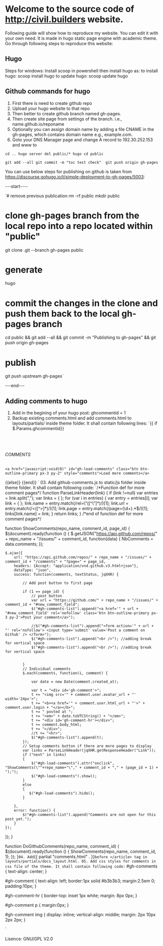# Welcome to the source code of http://civil.builders website.

Following guide will show how to reproduce my website. You can edit it with your own need. It is made in hugo static page engine with academic theme. Go through following steps to reproduce this website:

## Hugo

Steps for windows:
Install scoop in powershell then install hugo as:
to install hugo:
 scoop install hugo
to update hugo:
 scoop update hugo

 
 
## Github commands for hugo

01. First there is need to create github repo
02. Upload your hugo website to that repo
03. Then better to create github branch named gh-pages. 
04. Then create site page from settings of the branch. i.e., name.github.io/reponame
05. Optionally you can assign domain name by adding a file CNAME in the gh-pages, which contains domain name e.g., example.com.
06. Goto your DNS Manager page and change A record to 192.30.252.153 and www to    

`cd ..
hugo server
del public/*
hugo
cd public`

`git add --all
git commit -m "toc test check" 
git push origin gh-pages`



You can use below steps for publishing on github is taken from https://discourse.gohugo.io/t/simple-deployment-to-gh-pages/5003:

---start----

`# remove previous publication
rm -rf public
mkdir public

# clone gh-pages branch from the local repo into a repo located within "public"
git clone .git --branch gh-pages public
  
# generate
hugo
  
# commit the changes in the clone and push them back to the local gh-pages branch    
cd public && git add --all && git commit -m "Publishing to gh-pages" && git push origin gh-pages

# publish
git push upstream gh-pages`


---end---


## Adding comments to hugo
01. Add in the begining of your hugo post: ghcommentid = 1
02. Backup existing comments.html and add comments.html to layouts/partials/ inside theme folder. It shall contain following lines:
   `{{ if $.Params.ghcommentid}}
<section id="gh-comments">
    <br/><br/>
    <h6>COMMENTS</h6>
    <div id="gh-comments-list"></div>
	
	<a href="javascript:void(0)" id="gh-load-comments" class="btn btn-outline-primary px-3 py-2" style="comments">Load more comments</a>
</section>
<script src="http://code.jquery.com/jquery-1.10.2.min.js"></script>
<!--script type="text/javascript" src="{{ .Site.BaseURL }}js/github-comments.js"></script> -->
<script type="text/javascript" src="{{ .Site.BaseURL }}js/github-comments.js"></script>
<script type="text/javascript">
   //DoGithubComments("fslurrehman/BIM-Lectures",{{ $.Params.ghcommentid }});
   DoGithubComments("dwilliamson/donw.io",{{ $.Params.ghcommentid }});
   
   
</script>
{{else}}
{{end}}
`
03. Add github-comments.js to static/js folder inside theme folder. It shall contain following code:
   `/*Function def for more comment pages*/
	function ParseLinkHeader(link)
	{
		if (link !=null)
			var entries = link.split(",");
			var links = { };
			for (var i in entries)
			{
				var entry = entries[i];
				var link = { };
				link.name = entry.match(/rel=\"([^\"]*)/)[1];
				link.url = entry.match(/<([^>]*)/)[1];
				link.page = entry.match(/page=(\d+).*$/)[1];
				links[link.name] = link;
			}			
		return links;
	}
	/*end of function def for more comment pages*/
	
function ShowComments(repo_name, comment_id, page_id)
{
	$(document).ready(function ()
    {
        $.getJSON("https://api.github.com/repos/" + repo_name + "/issues/" + comment_id, function(data) {
            NbComments = data.comments;
        });
	
	
    $.ajax({
        url: "https://api.github.com/repos/" + repo_name + "/issues/" + comment_id + "/comments" + "?page=" + page_id,
        headers: {Accept: "application/vnd.github.v3.html+json"},
        dataType: "json",
        success: function(comments, textStatus, jqXHR) {
			
			// Add post button to first page
 
            if (1 == page_id) {
                // post button 
				var url = "https://github.com/" + repo_name + "/issues/" + comment_id + "#new_comment_field";
				$("#gh-comments-list").append("<a href='" + url + "#new_comment_field' rel='nofollow' class='btn btn-outline-primary px-3 py-2'>Post your comment</a>");

                //$("#gh-comments-list").append("<form action='" + url + "' rel='nofollow'> <input type='submit' value='Post a comment on Github' /> </form>");
                $("#gh-comments-list").append("<br />"); //adding break for vertical space
				$("#gh-comments-list").append("<br />"); //adding break for vertical space
				
                
			}
            // Individual comments
            $.each(comments, function(i, comment) {

                var date = new Date(comment.created_at);

                var t = "<div id='gh-comment'>";
                t += "<img src='" + comment.user.avatar_url + "' width='24px'>";
                t += "<b><a href='" + comment.user.html_url + "'>" + comment.user.login + "</a></b>";
                t += " posted at ";
                t += "<em>" + date.toUTCString() + "</em>";
                t += "<div id='gh-comment-hr'></div>";
                t += comment.body_html;
                t += "</div>";
				//t += "<hr>";
                $("#gh-comments-list").append(t);
            });
			// Setup comments button if there are more pages to display
            var links = ParseLinkHeader(jqXHR.getResponseHeader("Link"));
            if ("next" in links)
            {
                $("#gh-load-comments").attr("onclick", "ShowComments(\""+repo_name+"\"," + comment_id + "," + (page_id + 1) + ");");
                $("#gh-load-comments").show();
            }
            else
            {
               $("#gh-load-comments").hide();
            }			
			
        },
        error: function() {
            $("#gh-comments-list").append("Comments are not open for this post yet.");
        }
    });
});
}

function DoGithubComments(repo_name, comment_id)
{
    $(document).ready(function ()
    {
        ShowComments(repo_name, comment_id, 1);
    });
}`
04. Add `{{ partial "comments.html" . }}` before </article> tag in  layouts/partials/docs_layout.html.
05. Add css styles for comments in css file of the theme. It shall contain following code:
`
#gh-comments {
  text-align: center;
}

#gh-comment {
  text-align: left;
  border:1px solid #b3b3b3;
  margin:2.5em 0;
  padding:10px;
}

#gh-comment-hr {
  border-top: inset 1px white;
  margin: 8px 0px;
}

#gh-comment p {
  margin:0px;
}

#gh-comment img {
  display: inline;
  vertical-align: middle;
  margin: 2px 10px 2px 2px;
}

`



Lisence: GNU/GPL V2.0 